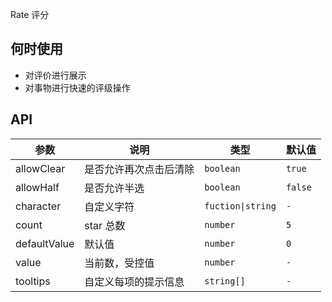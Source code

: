 Rate 评分

## 何时使用

- 对评价进行展示
- 对事物进行快速的评级操作

## API

| 参数         | 说明                   | 类型              | 默认值  |
| ------------ | ---------------------- | ----------------- | ------- |
| allowClear   | 是否允许再次点击后清除 | `boolean`         | `true`  |
| allowHalf    | 是否允许半选           | `boolean`         | `false` |
| character    | 自定义字符             | `fuction\|string` | `-`     |
| count        | star 总数              | `number`          | `5`     |
| defaultValue | 默认值                 | `number`          | `0`     |
| value        | 当前数，受控值         | `number`          | `-`     |
| tooltips     | 自定义每项的提示信息   | `string[]`        | `-`     |
